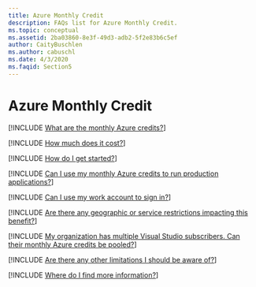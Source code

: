 ```yaml
---
title: Azure Monthly Credit
description: FAQs list for Azure Monthly Credit.
ms.topic: conceptual
ms.assetid: 2ba03860-8e3f-49d3-adb2-5f2e83b6c5ef
author: CaityBuschlen
ms.author: cabuschl
ms.date: 4/3/2020
ms.faqid: Section5
---
```


# Azure Monthly Credit

[!INCLUDE [What are the monthly Azure credits?](/includes/what-are-credits.md)]

[!INCLUDE [How much does it cost?](/includes/credits-cost.md)]

[!INCLUDE [How do I get started?](/includes/start-using-credits.md)]

[!INCLUDE [Can I use my monthly Azure credits to run production applications?](/includes/credits-for-production.md)]

[!INCLUDE [Can I use my work account to sign in?](/includes/work-account-sign-in.md)]

[!INCLUDE [Are there any geographic or service restrictions impacting this benefit?](/includes/benefit-restrictions.md)]

[!INCLUDE [My organization has multiple Visual Studio subscribers. Can their monthly Azure credits be pooled?](/includes/credit-pooling.md)]

[!INCLUDE [Are there any other limitations I should be aware of?](/includes/credit-limitations.md)]

[!INCLUDE [Where do I find more information?](/includes/find-more-info.md)]
